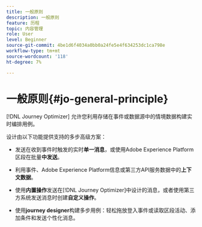 ```yaml
---
title: 一般原则
description: 一般原则
feature: 历程
topic: 内容管理
role: User
level: Beginner
source-git-commit: 4be1d6f4034a0bb0a24fe5e4f634253dc1ca798e
workflow-type: tm+mt
source-wordcount: '118'
ht-degree: 7%

---
```


# 一般原则{#jo-general-principle}

[!DNL Journey Optimizer] 允许您利用存储在事件或数据源中的情境数据构建实时编排用例。

设计由以下功能提供支持的多步高级方案：

* 发送在收到事件时触发的实时&#x200B;**单一消息**，或使用Adobe Experience Platform区段在批量&#x200B;**中发送**。

* 利用事件、Adobe Experience Platform信息或第三方API服务数据中的&#x200B;**上下文数据**。

* 使用&#x200B;**内置操作**&#x200B;发送在[!DNL Journey Optimizer]中设计的消息，或者使用第三方系统发送消息时创建&#x200B;**自定义操作**。

* 使用&#x200B;**journey designer**&#x200B;构建多步用例：轻松拖放登入事件或读取区段活动、添加条件和发送个性化消息。
